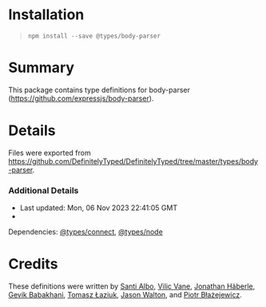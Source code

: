 # Installation

> `npm install --save @types/body-parser`

# Summary

This package contains type definitions for body-parser (https://github.com/expressjs/body-parser).

# Details

Files were exported from https://github.com/DefinitelyTyped/DefinitelyTyped/tree/master/types/body-parser.

### Additional Details

* Last updated: Mon, 06 Nov 2023 22:41:05 GMT
*
Dependencies: [@types/connect](https://npmjs.com/package/@types/connect), [@types/node](https://npmjs.com/package/@types/node)

# Credits

These definitions were written
by [Santi Albo](https://github.com/santialbo), [Vilic Vane](https://github.com/vilic), [Jonathan Häberle](https://github.com/dreampulse), [Gevik Babakhani](https://github.com/blendsdk), [Tomasz Łaziuk](https://github.com/tlaziuk), [Jason Walton](https://github.com/jwalton),
and [Piotr Błażejewicz](https://github.com/peterblazejewicz).
